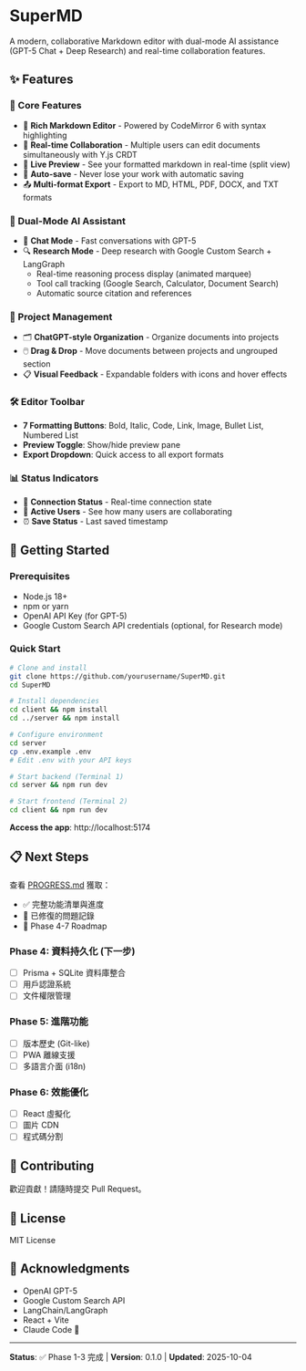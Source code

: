 # SuperMD

A modern, collaborative Markdown editor with dual-mode AI assistance (GPT-5 Chat + Deep Research) and real-time collaboration features.

## ✨ Features

### 🎯 Core Features
- 📝 **Rich Markdown Editor** - Powered by CodeMirror 6 with syntax highlighting
- 🤝 **Real-time Collaboration** - Multiple users can edit documents simultaneously with Y.js CRDT
- 🎨 **Live Preview** - See your formatted markdown in real-time (split view)
- 💾 **Auto-save** - Never lose your work with automatic saving
- 📤 **Multi-format Export** - Export to MD, HTML, PDF, DOCX, and TXT formats

### 🤖 Dual-Mode AI Assistant
- 💬 **Chat Mode** - Fast conversations with GPT-5
- 🔍 **Research Mode** - Deep research with Google Custom Search + LangGraph
  - Real-time reasoning process display (animated marquee)
  - Tool call tracking (Google Search, Calculator, Document Search)
  - Automatic source citation and references

### 📁 Project Management
- 🗂️ **ChatGPT-style Organization** - Organize documents into projects
- 🖱️ **Drag & Drop** - Move documents between projects and ungrouped section
- 📋 **Visual Feedback** - Expandable folders with icons and hover effects

### 🛠️ Editor Toolbar
- **7 Formatting Buttons**: Bold, Italic, Code, Link, Image, Bullet List, Numbered List
- **Preview Toggle**: Show/hide preview pane
- **Export Dropdown**: Quick access to all export formats

### 📊 Status Indicators
- 💚 **Connection Status** - Real-time connection state
- 👥 **Active Users** - See how many users are collaborating
- ⏰ **Save Status** - Last saved timestamp

## 🚀 Getting Started

### Prerequisites
- Node.js 18+
- npm or yarn
- OpenAI API Key (for GPT-5)
- Google Custom Search API credentials (optional, for Research mode)

### Quick Start

```bash
# Clone and install
git clone https://github.com/yourusername/SuperMD.git
cd SuperMD

# Install dependencies
cd client && npm install
cd ../server && npm install

# Configure environment
cd server
cp .env.example .env
# Edit .env with your API keys

# Start backend (Terminal 1)
cd server && npm run dev

# Start frontend (Terminal 2)
cd client && npm run dev
```

**Access the app**: http://localhost:5174

## 📋 Next Steps

查看 [PROGRESS.md](./PROGRESS.md) 獲取：
- ✅ 完整功能清單與進度
- 🐛 已修復的問題記錄
- 🚀 Phase 4-7 Roadmap

### Phase 4: 資料持久化 (下一步)
- [ ] Prisma + SQLite 資料庫整合
- [ ] 用戶認證系統
- [ ] 文件權限管理

### Phase 5: 進階功能
- [ ] 版本歷史 (Git-like)
- [ ] PWA 離線支援
- [ ] 多語言介面 (i18n)

### Phase 6: 效能優化
- [ ] React 虛擬化
- [ ] 圖片 CDN
- [ ] 程式碼分割

## 🤝 Contributing

歡迎貢獻！請隨時提交 Pull Request。

## 📄 License

MIT License

## 🙏 Acknowledgments

- OpenAI GPT-5
- Google Custom Search API
- LangChain/LangGraph
- React + Vite
- Claude Code 🤖

---

**Status**: ✅ Phase 1-3 完成 | **Version**: 0.1.0 | **Updated**: 2025-10-04

